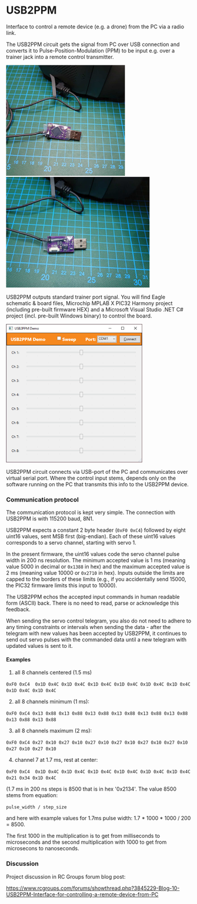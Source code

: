 # USB2PPM
Interface to control a remote device (e.g. a drone) from the PC via a radio link.

The USB2PPM circuit gets the signal from PC over USB connection and converts it to Pulse-Position-Modulation (PPM) to be input e.g. over a trainer jack into a remote control transmitter.

<img src="/media/USB2PPM_top.jpg" alt="Top side of the PCB" height="300"/> <img src="/media/USB2PPM_bottom.jpg" alt="Bottom side of the PCB" height="300"/>

USB2PPM outputs standard trainer port signal. You will find Eagle schematic & board files, Microchip MPLAB X PIC32 Harmony project (including pre-built firmware HEX) and a Microsoft Visual Studio .NET C# project (incl. pre-built Windows binary) to control the board.

<img src="/media/DemoGUI.png" alt="Demo GUI" height="375"/>

USB2PPM circuit connects via USB-port of the PC and communicates over virtual serial port. Where the control input stems, depends only on the software running on the PC that transmits this info to the USB2PPM device.

### Communication protocol

The communication protocol is kept very simple. The connection with USB2PPM is with 115200 baud, 8N1. 

USB2PPM expects a constant 2 byte header (`0xF0 0xC4`) followed by eight uint16 values, sent MSB first (big-endian). Each of these uint16 values corresponds to a servo channel, starting with servo 1.

In the present firmware, the uint16 values code the servo channel pulse width in 200 ns resolution. The minimum accepted value is 1 ms (meaning value 5000 in decimal or `0x1388` in hex) and the maximum accepted value is 2 ms (meaning value 10000 or `0x2710` in hex).  Inputs outside the limits are capped to the borders of these limits (e.g., if you accidentally send 15000, the PIC32 firmware limits this input to 10000).

The USB2PPM echos the accepted input commands in human readable form (ASCII) back. There is no need to read, parse or acknowledge this feedback.

When sending the servo control telegram, you also do not need to adhere to any timing constraints or intervals when sending the data - after the telegram with new values has been accepted by USB2PPM, it continues to send out servo pulses with the commanded data until a new telegram with updated values is sent to it.

#### Examples

1) all 8 channels centered (1.5 ms)

`0xF0 0xC4  0x1D 0x4C 0x1D 0x4C 0x1D 0x4C 0x1D 0x4C 0x1D 0x4C 0x1D 0x4C 0x1D 0x4C 0x1D 0x4C`

2) all 8 channels minimum (1 ms):

`0xF0 0xC4 0x13 0x88 0x13 0x88 0x13 0x88 0x13 0x88 0x13 0x88 0x13 0x88 0x13 0x88 0x13 0x88`

3) all 8 channels maximum (2 ms):

`0xF0 0xC4 0x27 0x10 0x27 0x10 0x27 0x10 0x27 0x10 0x27 0x10 0x27 0x10 0x27 0x10 0x27 0x10`

4) channel 7 at 1.7 ms, rest at center:

`0xF0 0xC4  0x1D 0x4C 0x1D 0x4C 0x1D 0x4C 0x1D 0x4C 0x1D 0x4C 0x1D 0x4C 0x21 0x34 0x1D 0x4C`

(1.7 ms in 200 ns steps is 8500 that is in hex '0x2134'. The value 8500 stems from equation:

`pulse_width / step_size`

and here with example values for 1.7ms pulse width: 1.7 * 1000 * 1000 / 200 = 8500.

The first 1000 in the multiplication is to get from milliseconds to microseconds and the second multiplication with 1000 to get from microsecons to nanoseconds.

### Discussion

Project discussion in RC Groups forum blog post:

<https://www.rcgroups.com/forums/showthread.php?3845229-Blog-10-USB2PPM-Interface-for-controlling-a-remote-device-from-PC>
